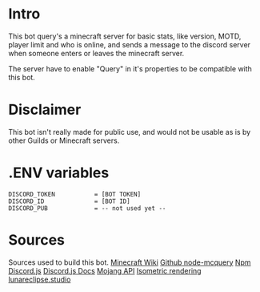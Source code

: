 # Intro
This bot query's a minecraft server for basic stats, like version, MOTD, player limit and who is online, and sends a message to the discord server when someone enters or leaves the minecraft server. 

The server have to enable "Query" in it's properties to be compatible with this bot.

# Disclaimer
This bot isn't really made for public use, and would not be usable as is by other Guilds or Minecraft servers. 

# .ENV variables
```
DISCORD_TOKEN			= [BOT TOKEN]
DISCORD_ID				= [BOT ID]
DISCORD_PUB				= -- not used yet --
```
# Sources
Sources used to build this bot.
[Minecraft Wiki](https://minecraft.wiki/w/Query#Example_implementations)
[Github node-mcquery](https://github.com/kmpm/node-mcquery/tree/master)
[Npm Discord.js](https://www.npmjs.com/package/discord.js)
[Discord.js Docs](https://discordjs.guide/creating-your-bot/)
[Mojang API](https://minecraft.wiki/w/Mojang_API)
[Isometric rendering](https://crafatar.com)
[lunareclipse.studio](https://docs.lunareclipse.studio/)